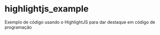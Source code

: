 # highlightjs_example

Exemplo de código usando o HighlightJS para dar destaque em código de programação